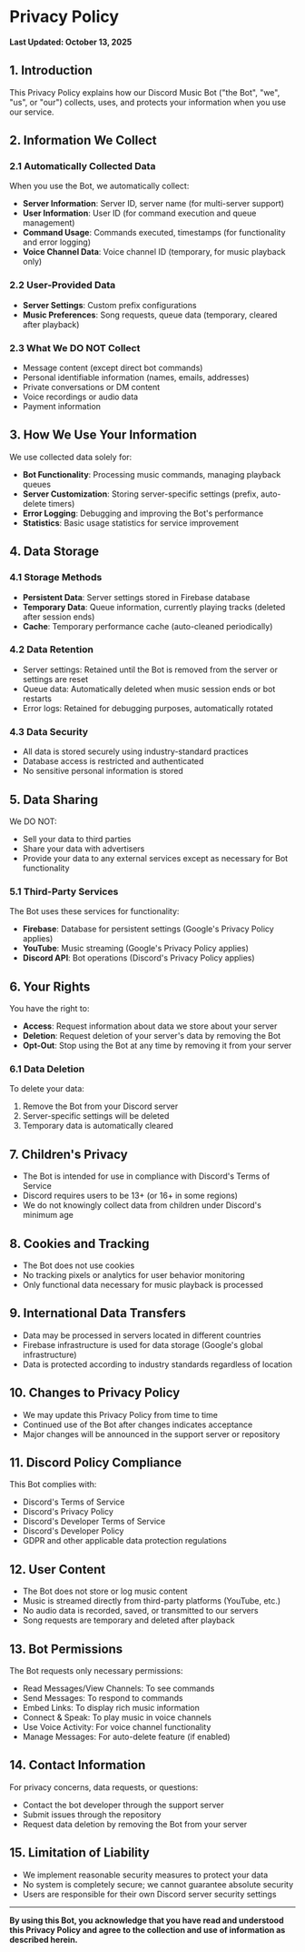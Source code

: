 # Privacy Policy

**Last Updated: October 13, 2025**

## 1. Introduction

This Privacy Policy explains how our Discord Music Bot ("the Bot", "we", "us", or "our") collects, uses, and protects your information when you use our service.

## 2. Information We Collect

### 2.1 Automatically Collected Data
When you use the Bot, we automatically collect:
- **Server Information**: Server ID, server name (for multi-server support)
- **User Information**: User ID (for command execution and queue management)
- **Command Usage**: Commands executed, timestamps (for functionality and error logging)
- **Voice Channel Data**: Voice channel ID (temporary, for music playback only)

### 2.2 User-Provided Data
- **Server Settings**: Custom prefix configurations
- **Music Preferences**: Song requests, queue data (temporary, cleared after playback)

### 2.3 What We DO NOT Collect
- Message content (except direct bot commands)
- Personal identifiable information (names, emails, addresses)
- Private conversations or DM content
- Voice recordings or audio data
- Payment information

## 3. How We Use Your Information

We use collected data solely for:
- **Bot Functionality**: Processing music commands, managing playback queues
- **Server Customization**: Storing server-specific settings (prefix, auto-delete timers)
- **Error Logging**: Debugging and improving the Bot's performance
- **Statistics**: Basic usage statistics for service improvement

## 4. Data Storage

### 4.1 Storage Methods
- **Persistent Data**: Server settings stored in Firebase database
- **Temporary Data**: Queue information, currently playing tracks (deleted after session ends)
- **Cache**: Temporary performance cache (auto-cleaned periodically)

### 4.2 Data Retention
- Server settings: Retained until the Bot is removed from the server or settings are reset
- Queue data: Automatically deleted when music session ends or bot restarts
- Error logs: Retained for debugging purposes, automatically rotated

### 4.3 Data Security
- All data is stored securely using industry-standard practices
- Database access is restricted and authenticated
- No sensitive personal information is stored

## 5. Data Sharing

We DO NOT:
- Sell your data to third parties
- Share your data with advertisers
- Provide your data to any external services except as necessary for Bot functionality

### 5.1 Third-Party Services
The Bot uses these services for functionality:
- **Firebase**: Database for persistent settings (Google's Privacy Policy applies)
- **YouTube**: Music streaming (Google's Privacy Policy applies)
- **Discord API**: Bot operations (Discord's Privacy Policy applies)

## 6. Your Rights

You have the right to:
- **Access**: Request information about data we store about your server
- **Deletion**: Request deletion of your server's data by removing the Bot
- **Opt-Out**: Stop using the Bot at any time by removing it from your server

### 6.1 Data Deletion
To delete your data:
1. Remove the Bot from your Discord server
2. Server-specific settings will be deleted
3. Temporary data is automatically cleared

## 7. Children's Privacy

- The Bot is intended for use in compliance with Discord's Terms of Service
- Discord requires users to be 13+ (or 16+ in some regions)
- We do not knowingly collect data from children under Discord's minimum age

## 8. Cookies and Tracking

- The Bot does not use cookies
- No tracking pixels or analytics for user behavior monitoring
- Only functional data necessary for music playback is processed

## 9. International Data Transfers

- Data may be processed in servers located in different countries
- Firebase infrastructure is used for data storage (Google's global infrastructure)
- Data is protected according to industry standards regardless of location

## 10. Changes to Privacy Policy

- We may update this Privacy Policy from time to time
- Continued use of the Bot after changes indicates acceptance
- Major changes will be announced in the support server or repository

## 11. Discord Policy Compliance

This Bot complies with:
- Discord's Terms of Service
- Discord's Privacy Policy
- Discord's Developer Terms of Service
- Discord's Developer Policy
- GDPR and other applicable data protection regulations

## 12. User Content

- The Bot does not store or log music content
- Music is streamed directly from third-party platforms (YouTube, etc.)
- No audio data is recorded, saved, or transmitted to our servers
- Song requests are temporary and deleted after playback

## 13. Bot Permissions

The Bot requests only necessary permissions:
- Read Messages/View Channels: To see commands
- Send Messages: To respond to commands
- Embed Links: To display rich music information
- Connect & Speak: To play music in voice channels
- Use Voice Activity: For voice channel functionality
- Manage Messages: For auto-delete feature (if enabled)

## 14. Contact Information

For privacy concerns, data requests, or questions:
- Contact the bot developer through the support server
- Submit issues through the repository
- Request data deletion by removing the Bot from your server

## 15. Limitation of Liability

- We implement reasonable security measures to protect your data
- No system is completely secure; we cannot guarantee absolute security
- Users are responsible for their own Discord server security settings

---

**By using this Bot, you acknowledge that you have read and understood this Privacy Policy and agree to the collection and use of information as described herein.**
